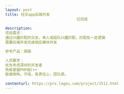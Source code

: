 ```yaml
---                
layout: post       
title: 社交app后端开发
                                已完成
           
description: 
项目需求：
通过兴趣匹配的交友，单人或组队兴趣匹配，匹配有一定逻辑
需要后端开发完成相应模块开发

参考产品：探探 

人员要求：
优先考虑深圳的开发者
熟练掌握PHP或C++
能做架构，守信，有责任心，团队感。
     
contenturl: https://pro.lagou.com/project/2511.html      
---                 
```

